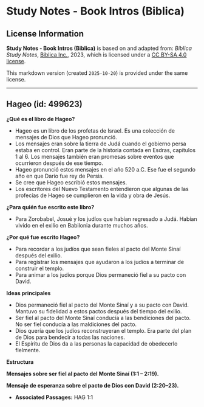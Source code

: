 # Study Notes - Book Intros (Biblica)

## License Information

**Study Notes - Book Intros (Biblica)** is based on and adapted from: _Biblica Study Notes_, [Biblica Inc.](https://www.biblica.com/), 2023, which is licensed under a [CC BY-SA 4.0 license](https://creativecommons.org/licenses/by-sa/4.0/legalcode.en).

This markdown version (created `2025-10-20`) is provided under the same license.



--------------------------------

## Hageo (id: 499623)

**¿Qué es el libro de Hageo?**

* Hageo es un libro de los profetas de Israel. Es una colección de mensajes de Dios que Hageo pronunció.
* Los mensajes eran sobre la tierra de Judá cuando el gobierno persa estaba en control. Eran parte de la historia contada en Esdras, capítulos 1 al 6\. Los mensajes también eran promesas sobre eventos que ocurrieron después de ese tiempo.
* Hageo pronunció estos mensajes en el año 520 a.C. Ese fue el segundo año en que Darío fue rey de Persia.
* Se cree que Hageo escribió estos mensajes.
* Los escritores del Nuevo Testamento entendieron que algunas de las profecías de Hageo se cumplieron en la vida y obra de Jesús.

**¿Para quién fue escrito este libro?**

* Para Zorobabel, Josué y los judíos que habían regresado a Judá. Habían vivido en el exilio en Babilonia durante muchos años.

**¿Por qué fue** **escrito Hageo?**

* Para recordar a los judíos que sean fieles al pacto del Monte Sinaí después del exilio.
* Para registrar los mensajes que ayudaron a los judíos a terminar de construir el templo.
* Para animar a los judíos porque Dios permaneció fiel a su pacto con David.

**Ideas principales**

* Dios permaneció fiel al pacto del Monte Sinaí y a su pacto con David. Mantuvo su fidelidad a estos pactos después del tiempo del exilio.
* Ser fiel al pacto del Monte Sinaí conducía a las bendiciones del pacto. No ser fiel conducía a las maldiciones del pacto.
* Dios quería que los judíos reconstruyeran el templo. Era parte del plan de Dios para bendecir a todas las naciones.
* El Espíritu de Dios da a las personas la capacidad de obedecerlo fielmente.

**Estructura**

**Mensajes sobre ser fiel al pacto del Monte Sinaí (1:1 – 2:19\).**

**Mensaje de esperanza sobre el pacto de Dios con David (2:20–23\).**

* **Associated Passages:** HAG 1:1

